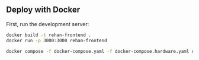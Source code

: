 ## Deploy with Docker

First, run the development server:

```bash
docker build -t rehan-frontend .
docker run -p 3000:3000 rehan-frontend
```

```bash
docker compose -f docker-compose.yaml -f docker-compose.hardware.yaml down && docker compose -f docker-compose.yaml -f docker-compose.hardware.yaml build --no-cache && docker compose -f docker-compose.yaml -f docker-compose.hardware.yaml up -d
```
